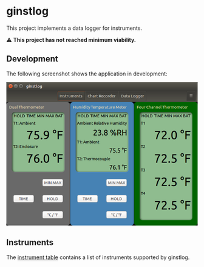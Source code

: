 # ginstlog
This project implements a data logger for instruments.

:warning: __This project has not reached minimum viability.__

## Development
The following screenshot shows the application in development:

![Development Screenshot](docs/ScreenShot.png)

## Instruments

The [instrument table](docs/Instruments.md) contains a list of instruments supported by ginstlog.
